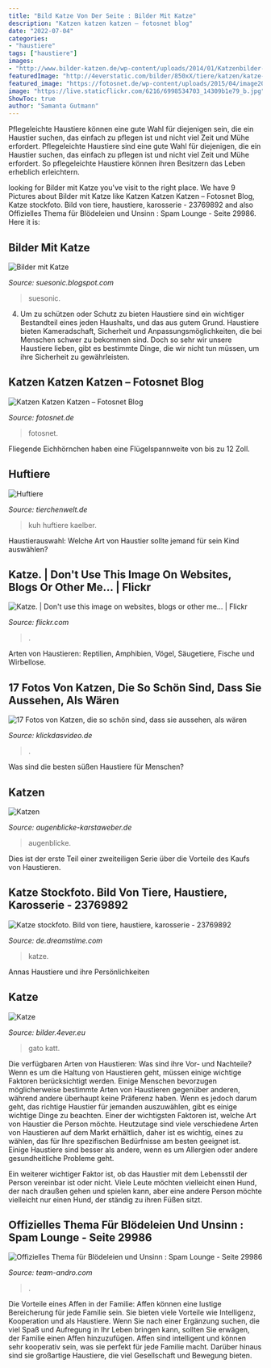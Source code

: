 ```yaml
---
title: "Bild Katze Von Der Seite : Bilder Mit Katze"
description: "Katzen katzen katzen – fotosnet blog"
date: "2022-07-04"
categories:
- "haustiere"
tags: ["haustiere"]
images:
- "http://www.bilder-katzen.de/wp-content/uploads/2014/01/Katzenbilder-Set4_Bild7.jpg"
featuredImage: "http://4everstatic.com/bilder/850xX/tiere/katzen/katze-172121.jpg"
featured_image: "https://fotosnet.de/wp-content/uploads/2015/04/image20.jpg"
image: "https://live.staticflickr.com/6216/6998534703_14309b1e79_b.jpg"
ShowToc: true
author: "Samanta Gutmann"
---
```



Pflegeleichte Haustiere können eine gute Wahl für diejenigen sein, die ein Haustier suchen, das einfach zu pflegen ist und nicht viel Zeit und Mühe erfordert.
Pflegeleichte Haustiere sind eine gute Wahl für diejenigen, die ein Haustier suchen, das einfach zu pflegen ist und nicht viel Zeit und Mühe erfordert. So pflegeleichte Haustiere können ihren Besitzern das Leben erheblich erleichtern.

	

		
looking for Bilder mit Katze you've visit to the right place. We have 9 Pictures about Bilder mit Katze like Katzen Katzen Katzen – Fotosnet Blog, Katze stockfoto. Bild von tiere, haustiere, karosserie - 23769892 and also Offizielles Thema für Blödeleien und Unsinn : Spam Lounge - Seite 29986. Here it is:
		
    
## Bilder Mit Katze

<img loading=lazy src="https://1.bp.blogspot.com/-pz-YQkRj0IU/T2ZBtQEjTlI/AAAAAAAAEM8/NXZyTgVQOsY/s1600/2012-SL-1540-Blog.jpg" onerror="this.onerror=null;this.src='https://tse4.mm.bing.net/th?id=OIP.zZrgbBwx4X569tqUWudxPAHaE7&amp;pid=15.1';" alt="Bilder mit Katze">

_Source: suesonic.blogspot.com_

>suesonic. 

	

4. Um zu schützen oder Schutz zu bieten
Haustiere sind ein wichtiger Bestandteil eines jeden Haushalts, und das aus gutem Grund. Haustiere bieten Kameradschaft, Sicherheit und Anpassungsmöglichkeiten, die bei Menschen schwer zu bekommen sind. Doch so sehr wir unsere Haustiere lieben, gibt es bestimmte Dinge, die wir nicht tun müssen, um ihre Sicherheit zu gewährleisten.

    
## Katzen Katzen Katzen – Fotosnet Blog

<img loading=lazy src="https://fotosnet.de/wp-content/uploads/2015/04/image20.jpg" onerror="this.onerror=null;this.src='https://tse4.mm.bing.net/th?id=OIP.EwPyRwpA0vcXKNs-llbJZQHaEL&amp;pid=15.1';" alt="Katzen Katzen Katzen – Fotosnet Blog">

_Source: fotosnet.de_

>fotosnet. 

	

Fliegende Eichhörnchen haben eine Flügelspannweite von bis zu 12 Zoll.

    
## Huftiere

<img loading=lazy src="https://www.tierchenwelt.de/images/stories/fotos/saeugetiere/huftiere/kuh/kaelber_m.jpg" onerror="this.onerror=null;this.src='https://tse4.mm.bing.net/th?id=OIP.wZw4JiCdFofNgKIJhiE4WgAAAA&amp;pid=15.1';" alt="Huftiere">

_Source: tierchenwelt.de_

>kuh huftiere kaelber. 

	

Haustierauswahl: Welche Art von Haustier sollte jemand für sein Kind auswählen?

    
## Katze. | Don&#039;t Use This Image On Websites, Blogs Or Other Me… | Flickr

<img loading=lazy src="https://live.staticflickr.com/6216/6998534703_14309b1e79_b.jpg" onerror="this.onerror=null;this.src='https://tse4.mm.bing.net/th?id=OIP.f6Lgdl5KUIrFcNAt4kdUcAHaE8&amp;pid=15.1';" alt="Katze. | Don&#039;t use this image on websites, blogs or other me… | Flickr">

_Source: flickr.com_

>. 

	

Arten von Haustieren: Reptilien, Amphibien, Vögel, Säugetiere, Fische und Wirbellose.

    
## 17 Fotos Von Katzen, Die So Schön Sind, Dass Sie Aussehen, Als Wären

<img loading=lazy src="https://img.wtvideo.com/images/article/list/25498_15.jpg" onerror="this.onerror=null;this.src='https://tse4.mm.bing.net/th?id=OIP.G2m1b9gmqpN1gW9IWfoevwHaI8&amp;pid=15.1';" alt="17 Fotos von Katzen, die so schön sind, dass sie aussehen, als wären">

_Source: klickdasvideo.de_

>. 

	

Was sind die besten süßen Haustiere für Menschen?

    
## Katzen

<img loading=lazy src="http://www.augenblicke-karstaweber.de/tl_files/tiere/katzen/IMG_7483%282%29.jpg" onerror="this.onerror=null;this.src='https://tse3.mm.bing.net/th?id=OIP.zpCqE63A6s9i3W_beQZSMgHaE8&amp;pid=15.1';" alt="Katzen">

_Source: augenblicke-karstaweber.de_

>augenblicke. 

	

Dies ist der erste Teil einer zweiteiligen Serie über die Vorteile des Kaufs von Haustieren.

    
## Katze Stockfoto. Bild Von Tiere, Haustiere, Karosserie - 23769892

<img loading=lazy src="https://thumbs.dreamstime.com/z/katze-23769892.jpg" onerror="this.onerror=null;this.src='https://tse2.mm.bing.net/th?id=OIP.4mqkq787QKFgPzhf8zD8ogHaFc&amp;pid=15.1';" alt="Katze stockfoto. Bild von tiere, haustiere, karosserie - 23769892">

_Source: de.dreamstime.com_

>katze. 

	

Annas Haustiere und ihre Persönlichkeiten

    
## Katze

<img loading=lazy src="http://4everstatic.com/bilder/850xX/tiere/katzen/katze-172121.jpg" onerror="this.onerror=null;this.src='https://tse4.mm.bing.net/th?id=OIP.Zv_sfDxzAWvsptpvd6kRnwHaEo&amp;pid=15.1';" alt="Katze">

_Source: bilder.4ever.eu_

>gato katt. 

	

Die verfügbaren Arten von Haustieren: Was sind ihre Vor- und Nachteile?
Wenn es um die Haltung von Haustieren geht, müssen einige wichtige Faktoren berücksichtigt werden. Einige Menschen bevorzugen möglicherweise bestimmte Arten von Haustieren gegenüber anderen, während andere überhaupt keine Präferenz haben. Wenn es jedoch darum geht, das richtige Haustier für jemanden auszuwählen, gibt es einige wichtige Dinge zu beachten.
Einer der wichtigsten Faktoren ist, welche Art von Haustier die Person möchte. Heutzutage sind viele verschiedene Arten von Haustieren auf dem Markt erhältlich, daher ist es wichtig, eines zu wählen, das für Ihre spezifischen Bedürfnisse am besten geeignet ist. Einige Haustiere sind besser als andere, wenn es um Allergien oder andere gesundheitliche Probleme geht.

Ein weiterer wichtiger Faktor ist, ob das Haustier mit dem Lebensstil der Person vereinbar ist oder nicht. Viele Leute möchten vielleicht einen Hund, der nach draußen gehen und spielen kann, aber eine andere Person möchte vielleicht nur einen Hund, der ständig zu ihren Füßen sitzt.

    
## Offizielles Thema Für Blödeleien Und Unsinn : Spam Lounge - Seite 29986

<img loading=lazy src="http://www.bilder-katzen.de/wp-content/uploads/2014/01/Katzenbilder-Set4_Bild7.jpg" onerror="this.onerror=null;this.src='https://tse4.mm.bing.net/th?id=OIP.lXY3CGEnaTtgvlkYxKj8VAHaHF&amp;pid=15.1';" alt="Offizielles Thema für Blödeleien und Unsinn : Spam Lounge - Seite 29986">

_Source: team-andro.com_

>. 

	

Die Vorteile eines Affen in der Familie: Affen können eine lustige Bereicherung für jede Familie sein. Sie bieten viele Vorteile wie Intelligenz, Kooperation und als Haustiere.
Wenn Sie nach einer Ergänzung suchen, die viel Spaß und Aufregung in Ihr Leben bringen kann, sollten Sie erwägen, der Familie einen Affen hinzuzufügen. Affen sind intelligent und können sehr kooperativ sein, was sie perfekt für jede Familie macht. Darüber hinaus sind sie großartige Haustiere, die viel Gesellschaft und Bewegung bieten.

